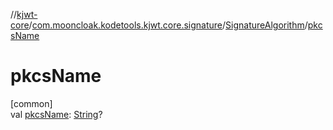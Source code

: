//[kjwt-core](../../../index.md)/[com.mooncloak.kodetools.kjwt.core.signature](../index.md)/[SignatureAlgorithm](index.md)/[pkcsName](pkcs-name.md)

# pkcsName

[common]\
val [pkcsName](pkcs-name.md): [String](https://kotlinlang.org/api/latest/jvm/stdlib/kotlin/-string/index.html)?
